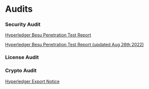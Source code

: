 # Audits

### Security Audit

[Hyperledger Besu Penetration Test Report](https://lf-hyperledger.atlassian.net/wiki/download/attachments/22154510/2020_Hyperledger_Besu_Penetration_Test_Report.pdf?version=1&modificationDate=1586893028000&cacheVersion=1&api=v2)

[Hyperledger Besu Penetration Test Report (updated Aug 26th 2022)](https://lf-hyperledger.atlassian.net/wiki/download/attachments/22154510/2020_Hyperledger_Besu_Penetration_Test_Report.pdf?version=1&modificationDate=1586893028000&cacheVersion=1&api=v2)

### License Audit

  

### Crypto Audit

[Hyperledger Export Notice](https://www.linuxfoundation.org/export/)
